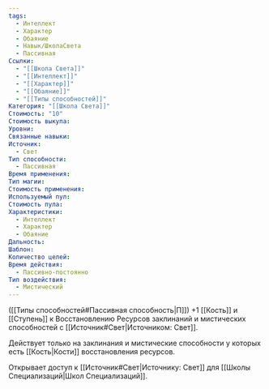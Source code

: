 ```yaml
---
tags:
  - Интеллект
  - Характер
  - Обаяние
  - Навык/ШколаСвета
  - Пассивная
Ссылки:
  - "[[Школа Света]]"
  - "[[Интеллект]]"
  - "[[Характер]]"
  - "[[Обаяние]]"
  - "[[Типы способностей]]"
Категория: "[[Школа Света]]"
Стоимость: "10"
Стоимость выкупа: 
Уровни: 
Связанные навыки: 
Источник:
  - Свет
Тип способности:
  - Пассивная
Время применения: 
Тип магии: 
Стоимость применения: 
Используемый пул: 
Стоимость пула: 
Характеристики:
  - Интеллект
  - Характер
  - Обаяние
Дальность: 
Шаблон: 
Количество целей: 
Время действия:
  - Пассивно-постоянно
Тип воздействия:
  - Мистический
---
```

([[Типы способностей#Пассивная способность|П]]) +1 [[Кость]] и [[Ступень]] к Восстановлению Ресурсов заклинаний и мистических способностей с [[Источник#Свет|Источником: Свет]]. 

Действует только на заклинания и мистические способности у которых есть [[Кость|Кости]] восстановления ресурсов.

Открывает доступ к [[Источник#Свет|Источнику: Свет]] для [[Школы Специализаций|Школ Специализаций]]. 